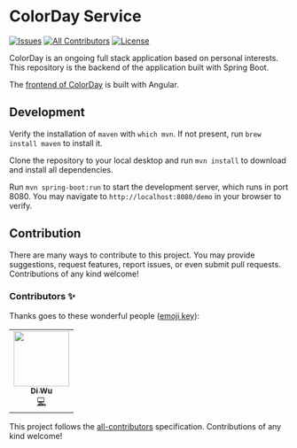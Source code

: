 # ColorDay Service
[![Issues](https://img.shields.io/github/issues/colorday-app/colorday-service)](https://github.com/colorday-app/colorday-service/issues)<!-- ALL-CONTRIBUTORS-BADGE:START - Do not remove or modify this section -->
[![All Contributors](https://img.shields.io/badge/all_contributors-1-orange.svg?style=flat)](#contributors-)<!-- ALL-CONTRIBUTORS-BADGE:END -->
[![License](https://img.shields.io/github/license/colorday-app/colorday-service)]()

ColorDay is an ongoing full stack application based on personal interests. This repository is the backend of the application built with Spring Boot.

The [frontend of ColorDay](https://github.com/colorday-app/colorday-website) is built with Angular.

## Development

Verify the installation of `maven` with `which mvn`. If not present, run `brew install maven` to install it.

Clone the repository to your local desktop and run `mvn install` to download and install all dependencies.

Run `mvn spring-boot:run` to start the development server, which runs in port 8080. You may navigate to `http://localhost:8080/demo` in your browser to verify.

## Contribution

There are many ways to contribute to this project. You may provide suggestions, request features, report issues, or even submit pull requests. Contributions of any kind welcome!

### Contributors ✨

Thanks goes to these wonderful people ([emoji key](https://allcontributors.org/docs/en/emoji-key)):

<!-- ALL-CONTRIBUTORS-LIST:START - Do not remove or modify this section -->
<!-- prettier-ignore-start -->
<!-- markdownlint-disable -->
<table>
  <tr>
    <td align="center"><a href="http://diwu.tech"><img src="https://avatars2.githubusercontent.com/u/28286130?v=4" width="100px;" alt=""/><br /><sub><b>Di Wu</b></sub></a><br /><a href="https://github.com/colorday-app/colorday-service/commits?author=brycenycuu" title="Code">💻</a></td>
  </tr>
</table>

<!-- markdownlint-enable -->
<!-- prettier-ignore-end -->
<!-- ALL-CONTRIBUTORS-LIST:END -->

This project follows the [all-contributors](https://github.com/all-contributors/all-contributors) specification. Contributions of any kind welcome!
